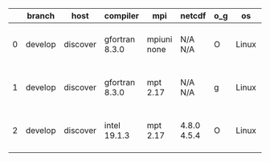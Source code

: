 |    | branch   | host     | compiler       | mpi         | netcdf      | o_g   | os    | build   | u_pass   | u_fail   | s_pass   | s_fail   | e_pass   | e_fail   | nuopc_pass   | nuopc_fail   | artifacts_hash                                                                                                                                           | modified                  |
|----|----------|----------|----------------|-------------|-------------|-------|-------|---------|----------|----------|----------|----------|----------|----------|--------------|--------------|----------------------------------------------------------------------------------------------------------------------------------------------------------|---------------------------|
|  0 | develop  | discover | gfortran 8.3.0 | mpiuni none | N/A N/A     | O     | Linux | pass    | 12265    | 0        | 8        | 0        | 43       | 0        | 0            | 50           | [artifacts](https://github.com/esmf-org/esmf-test-artifacts/tree/6ea98008eede6ef2737103706f2ccf76aa585c40/develop/discover/gfortran/8.3.0/O/mpiuni/none) | 2022-07-22 01:30:44 -0400 |
|  1 | develop  | discover | gfortran 8.3.0 | mpt 2.17    | N/A N/A     | g     | Linux | pass    | pending  | pending  | pending  | pending  | pending  | pending  | pending      | pending      | [artifacts](https://github.com/esmf-org/esmf-test-artifacts/tree/5007f79c3a326530412198e1d1f914f91f1d845b/develop/discover/gfortran/8.3.0/g/mpt/2.17)    | 2022-07-22 01:14:21 -0400 |
|  2 | develop  | discover | intel 19.1.3   | mpt 2.17    | 4.8.0 4.5.4 | O     | Linux | pass    | pending  | pending  | pending  | pending  | pending  | pending  | pending      | pending      | [artifacts](https://github.com/esmf-org/esmf-test-artifacts/tree/ce09d0efcf8cc72e2de6ab4cb1f3482b61ddf690/develop/discover/intel/19.1.3/O/mpt/2.17)      | 2022-07-22 01:17:36 -0400 |